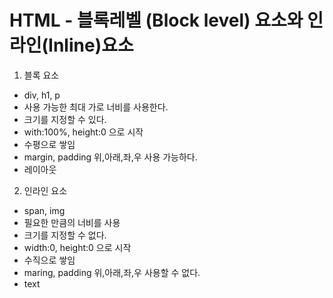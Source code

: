 # HTML - 블록레벨 (Block level) 요소와 인라인(Inline)요소

1. 블록 요소

- div, h1, p
- 사용 가능한 최대 가로 너비를 사용한다.
- 크기를 지정할 수 있다.
- with:100%, height:0 으로 시작
- 수평으로 쌓임
- margin, padding 위,아래,좌,우 사용 가능하다.
- 레이아웃

2. 인라인 요소

- span, img
- 필요한 만큼의 너비를 사용
- 크기를 지정할 수 없다.
- width:0, height:0 으로 시작
- 수직으로 쌓임
- maring, padding 위,아래,좌,우 사용할 수 없다.
- text
